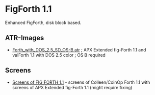# FigForth 1.1  
  
Enhanced FigForth, disk block based.  
  
## ATR-Images  
- [Forth_with_DOS_2.5_SD_OS-B.atr](attachments/Forth_with_DOS_2.5_SD_OS-B.atr) ; APX Extended fig-Forth 1.1 and valForth 1.1 with DOS 2.5 color ; OS B required  
  
## Screens  
  
- [Screens of FIG FORTH 1.1](../LangForthFigOneOneScreen/index.md) - screens of Colleen/CoinOp Forth 1.1 with screens of APX Extended fig-Forth 1.1 (might require fixing)  
  
  
